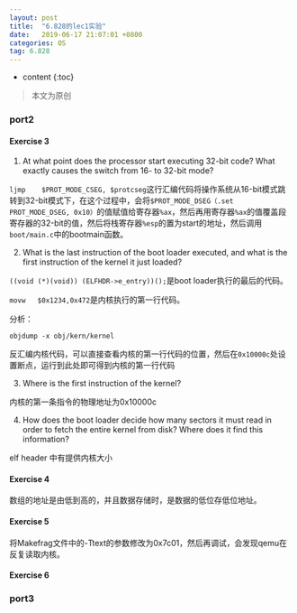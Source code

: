 ```yaml
---
layout: post
title:  "6.828的lec1实验"
date:   2019-06-17 21:07:01 +0800
categories: OS
tag: 6.828
---
```


* content
{:toc}


>本文为原创

### port2

#### Exercise 3

1. At what point does the processor start executing 32-bit code? What exactly causes the switch from 16- to 32-bit mode?

`ljmp    $PROT_MODE_CSEG, $protcseg`这行汇编代码将操作系统从16-bit模式跳转到32-bit模式下，在这个过程中，会将`$PROT_MODE_DSEG（.set PROT_MODE_DSEG, 0x10）`的值赋值给寄存器`%ax`，然后再用寄存器`%ax`的值覆盖段寄存器的32-bit的值，然后将栈寄存器`%esp`的置为start的地址，然后调用`boot/main.c`中的bootmain函数。

2. What is the last instruction of the boot loader executed, and what is the first instruction of the kernel it just loaded?

`((void (*)(void)) (ELFHDR->e_entry))();`是boot loader执行的最后的代码。

`movw   $0x1234,0x472`是内核执行的第一行代码。

分析：

`objdump -x obj/kern/kernel`

反汇编内核代码，可以直接查看内核的第一行代码的位置，然后在`0x10000c`处设置断点，运行到此处即可得到内核的第一行代码

3. Where is the first instruction of the kernel?

内核的第一条指令的物理地址为0x10000c

4. How does the boot loader decide how many sectors it must read in order to fetch the entire kernel from disk? Where does it find this information?

elf header 中有提供内核大小

#### Exercise 4

数组的地址是由低到高的，并且数据存储时，是数据的低位存低位地址。

#### Exercise 5

将Makefrag文件中的-Ttext的参数修改为0x7c01，然后再调试，会发现qemu在反复读取内核。

#### Exercise 6



### port3